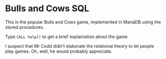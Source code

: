 # Bulls and Cows SQL

This is the popular Bulls and Cows game, implemented in MariaDB using the stored procedures.

Type `CALL help()` to get a brief explaination about the game.

I suspect that Mr Codd didn't elaborate the relational theory to let people play games.
Oh, well, he would probably appreciate.

